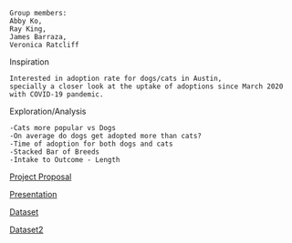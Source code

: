 


```
Group members:
Abby Ko, 
Ray King, 
James Barraza, 
Veronica Ratcliff
```

Inspiration
```
Interested in adoption rate for dogs/cats in Austin, 
specially a closer look at the uptake of adoptions since March 2020 with COVID-19 pandemic. 
```

Exploration/Analysis

```
-Cats more popular vs Dogs
-On average do dogs get adopted more than cats?
-Time of adoption for both dogs and cats
-Stacked Bar of Breeds
-Intake to Outcome - Length

```





[Project Proposal](https://docs.google.com/document/d/1On5PE5M6OqQgPysjQWSGWOvaLvAyWxK5BDPsP05yIoI/edit?ts=5ed705ca)

[Presentation](https://docs.google.com/presentation/d/1N8XwIOSe0C-h4a_PzqiLV4GiLdEeFQ6GgkTqSffc7h8/edit#slide=id.p)

[Dataset](https://data.austintexas.gov/Health-and-Community-Services/Austin-Animal-Center-Outcomes/9t4d-g238/data)

[Dataset2](https://data.austintexas.gov/Health-and-Community-Services/Austin-Animal-Center-Intakes/wter-evkm/data)
